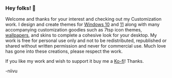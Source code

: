 ### Hey folks! 👋

Welcome and thanks for your interest and checking out my Customization work.  I design and create themes for [Windows 10](https://github.com/niivu/Windows-10-themes) and [11](https://github.com/niivu/Windows-11-themes) along with many accompanying customization goodies such as 7tsp icon themes, [wallpapers](https://github.com/niivu/windows-customization-extras/tree/main/Wallpapers), and skins to complete a cohesive look for your desktop.  My work is free for personal use only and not to be redistributed, republished or shared without written permission and never for commercial use.  Much love has gone into these creations, please respect the work.  

 If you like my work and wish to support it buy me a [Ko-fi](https://ko-fi.com/niivu)!  Thanks.
 
 -niivu
